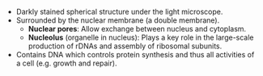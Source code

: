 - Darkly stained spherical structure under the light microscope.
- Surrounded by the nuclear membrane (a double membrane).
	- **Nuclear pores**: Allow exchange between nucleus and cytoplasm.
	- **Nucleolus** (organelle in nucleus): Plays a key role in the large-scale production of rDNAs and assembly of ribosomal subunits.
- Contains DNA which controls protein synthesis and thus all activities of a cell (e.g. growth and repair).
